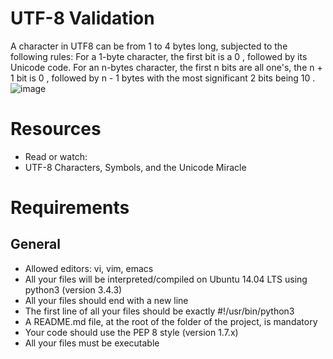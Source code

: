 # UTF-8 Validation
A character in UTF8 can be from 1 to 4 bytes long, subjected to the following rules: For a 1-byte character, the first bit is a 0 , followed by its Unicode code. For an n-bytes character, the first n bits are all one's, the n + 1 bit is 0 , followed by n - 1 bytes with the most significant 2 bits being 10 .
![image](https://github.com/ugoem/alx-interview/assets/24642339/62feb288-abf7-4ebd-bcf7-e41fdbc4649f)


# Resources
* Read or watch:
* UTF-8 Characters, Symbols, and the Unicode Miracle

# Requirements
## General
* Allowed editors: vi, vim, emacs
* All your files will be interpreted/compiled on Ubuntu 14.04 LTS using python3 (version 3.4.3)
* All your files should end with a new line
* The first line of all your files should be exactly #!/usr/bin/python3
* A README.md file, at the root of the folder of the project, is mandatory
* Your code should use the PEP 8 style (version 1.7.x)
* All your files must be executable
